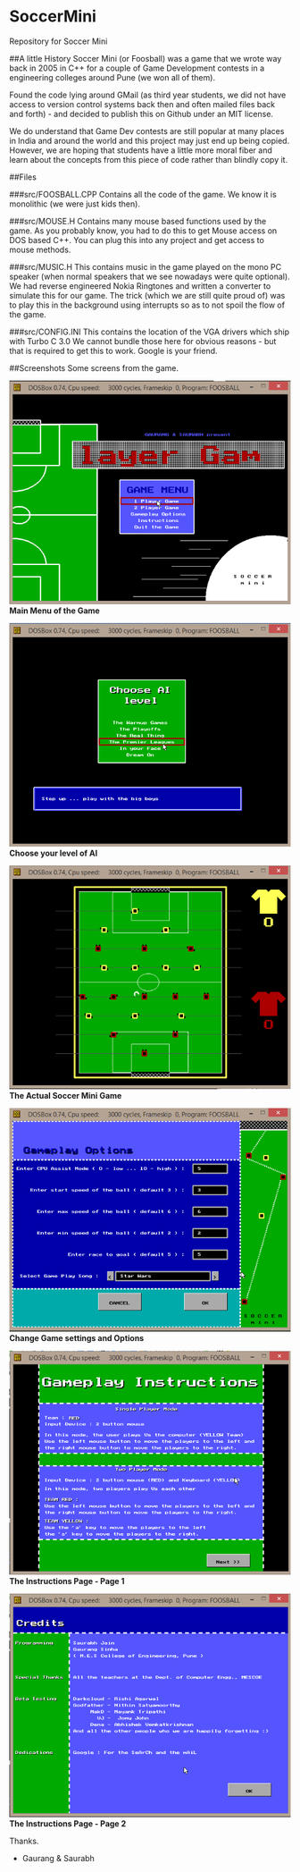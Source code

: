 # SoccerMini
Repository for Soccer Mini

##A little History
Soccer Mini (or Foosball) was a game that we wrote way back in 2005 in C++ for a couple of Game Development contests in a engineering colleges around Pune (we won all of them).

Found the code lying around GMail (as third year students, we did not have access to version control systems back then and often mailed files back and forth) - and decided to publish this on Github under an MIT license.

We do understand that Game Dev contests are still popular at many places in India and around the world and this project may just end up being copied. However, we are hoping that students have a little more moral fiber and learn about the concepts from this piece of code rather than blindly copy it.

##Files

###src/FOOSBALL.CPP
Contains all the code of the game. We know it is monolithic (we were just kids then).

###src/MOUSE.H
Contains many mouse based functions used by the game. As you probably know, you had to do this to get Mouse access on DOS based C++.
You can plug this into any project and get access to mouse methods.

###src/MUSIC.H
This contains music in the game played on the mono PC speaker (when normal speakers that we see nowadays were quite optional).
We had reverse engineered Nokia Ringtones and written a converter to simulate this for our game.
The trick (which we are still quite proud of) was to play this in the background using interrupts so as to not spoil the flow of the game.

###src/CONFIG.INI
This contains the location of the VGA drivers which ship with Turbo C 3.0
We cannot bundle those here for obvious reasons - but that is required to get this to work.
Google is your friend.

##Screenshots
Some screens from the game.

![alt text](https://github.com/saurabhj/SoccerMini/blob/master/screens/01_main_menu.png "Main Menu of the Game")
**Main Menu of the Game**

![alt text](https://github.com/saurabhj/SoccerMini/blob/master/screens/02_ai_level.png "Choose your level of AI")
**Choose your level of AI**

![alt text](https://github.com/saurabhj/SoccerMini/blob/master/screens/03_game.png "The Actual Soccer Mini Game")
**The Actual Soccer Mini Game**

![alt text](https://github.com/saurabhj/SoccerMini/blob/master/screens/04_options.png "Change Game settings and Options")
**Change Game settings and Options**

![alt text](https://github.com/saurabhj/SoccerMini/blob/master/screens/05_instruction1.png "The Instructions Page - Page 1")
**The Instructions Page - Page 1**

![alt text](https://github.com/saurabhj/SoccerMini/blob/master/screens/06_instruction2.png "Choose your level of AI")
**The Instructions Page - Page 2**

Thanks.
- Gaurang & Saurabh